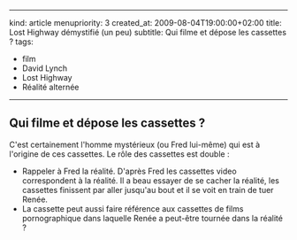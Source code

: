 -----
kind: article
menupriority: 3
created_at: 2009-08-04T19:00:00+02:00
title: Lost Highway démystifié (un peu) 
subtitle: Qui filme et dépose les cassettes ?
tags:
  - film
  - David Lynch
  - Lost Highway
  - Réalité alternée

-----

## Qui filme et dépose les cassettes ?



C'est certainement l'homme mystérieux (ou Fred lui-même) qui est à l'origine de ces cassettes.
Le rôle des cassettes est double : 


+ Rappeler à Fred la réalité. D'après Fred les cassettes video correspondent à la réalité.  Il a beau essayer de se cacher la réalité, les cassettes finissent par aller jusqu'au bout et il se voit en train de tuer Renée.
+ La cassette peut aussi faire référence aux cassettes de films pornographique dans laquelle Renée a peut-être tournée dans la réalité ?
